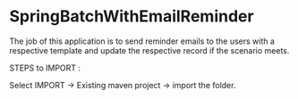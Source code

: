 # SpringBatchWithEmailReminder

The job of this application is to send reminder emails to the users with a respective template and update the respective record if the scenario meets.


STEPS to IMPORT : 

Select IMPORT -> Existing maven project -> import the folder.

